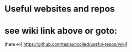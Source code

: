 # Useful websites and repos
# see wiki link above or goto:
(here->)[ https://github.com/teslauncoiled/useful-repos/wiki]
